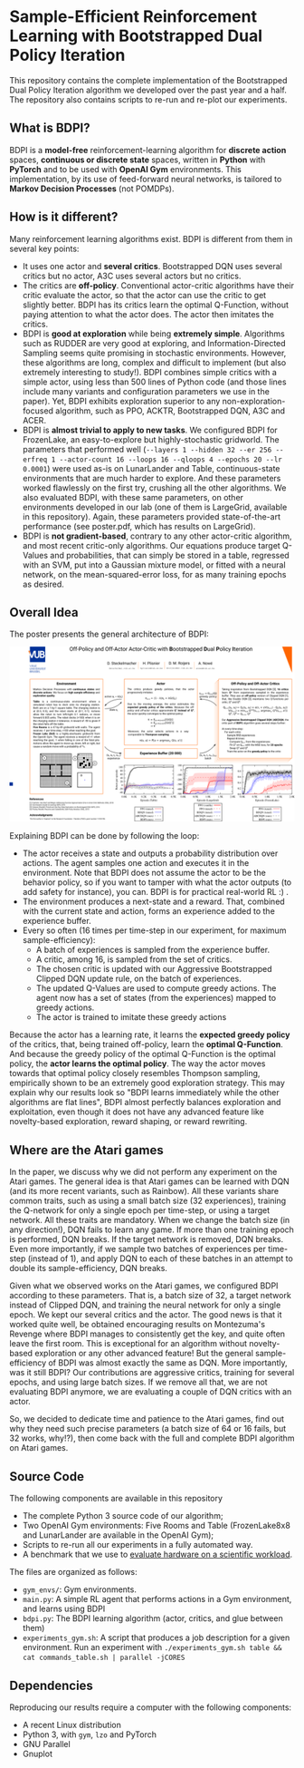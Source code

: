 # Sample-Efficient Reinforcement Learning with Bootstrapped Dual Policy Iteration

This repository contains the complete implementation of the Bootstrapped Dual Policy Iteration algorithm we developed over the past year and a half. The repository also contains scripts to re-run and re-plot our experiments.

## What is BDPI?

BDPI is a **model-free** reinforcement-learning algorithm for **discrete action** spaces, **continuous or discrete state** spaces, written in **Python** with **PyTorch** and to be used with **OpenAI Gym** environments. This implementation, by its use of feed-forward neural networks, is tailored to **Markov Decision Processes** (not POMDPs).

## How is it different?

Many reinforcement learning algorithms exist. BDPI is different from them in several key points:

* It uses one actor and **several critics**. Bootstrapped DQN uses several critics but no actor, A3C uses several actors but no critics.
* The critics are **off-policy**. Conventional actor-critic algorithms have their critic evaluate the actor, so that the actor can use the critic to get slightly better. BDPI has its critics learn the optimal Q-Function, without paying attention to what the actor does. The actor then imitates the critics.
* BDPI is **good at exploration** while being **extremely simple**. Algorithms such as RUDDER are very good at exploring, and Information-Directed Sampling seems quite promising in stochastic environments. However, these algorithms are long, complex and difficult to implement (but also extremely interesting to study!). BDPI combines simple critics with a simple actor, using less than 500 lines of Python code (and those lines include many variants and configuration parameters we use in the paper). Yet, BDPI exhibits exploration superior to any non-exploration-focused algorithm, such as PPO, ACKTR, Bootstrapped DQN, A3C and ACER.
* BDPI is **almost trivial to apply to new tasks**. We configured BDPI for FrozenLake, an easy-to-explore but highly-stochastic gridworld. The parameters that performed well (`--layers 1 --hidden 32 --er 256 --erfreq 1 --actor-count 16 --loops 16 --qloops 4 --epochs 20 --lr 0.0001`) were used as-is on LunarLander and Table, continuous-state environments that are much harder to explore. And these parameters worked flawlessly on the first try, crushing all the other algorithms. We also evaluated BDPI, with these same parameters, on other environments developed in our lab (one of them is LargeGrid, available in this repository). Again, these parameters provided state-of-the-art performance (see poster.pdf, which has results on LargeGrid).
* BDPI is **not gradient-based**, contrary to any other actor-critic algorithm, and most recent critic-only algorithms. Our equations produce target Q-Values and probabilities, that can simply be stored in a table, regressed with an SVM, put into a Gaussian mixture model, or fitted with a neural network, on the mean-squared-error loss, for as many training epochs as desired.

## Overall Idea

The poster presents the general architecture of BDPI:

![Sample-Efficient Reinforcement Learning with Bootstrapped Dual Policy Iteration](poster.png)

Explaining BDPI can be done by following the loop:

* The actor receives a state and outputs a probability distribution over actions. The agent samples one action and executes it in the environment. Note that BDPI does not assume the actor to be the behavior policy, so if you want to tamper with what the actor outputs (to add safety for instance), you can. BDPI is for practical real-world RL :) .
* The environment produces a next-state and a reward. That, combined with the current state and action, forms an experience added to the experience buffer.
* Every so often (16 times per time-step in our experiment, for maximum sample-efficiency):
    * A batch of experiences is sampled from the experience buffer.
    * A critic, among 16, is sampled from the set of critics.
    * The chosen critic is updated with our Aggressive Bootstrapped Clipped DQN update rule, on the batch of experiences.
    * The updated Q-Values are used to compute greedy actions. The agent now has a set of states (from the experiences) mapped to greedy actions.
    * The actor is trained to imitate these greedy actions

Because the actor has a learning rate, it learns the **expected greedy policy** of the critics, that, being trained off-policy, learn the **optimal Q-Function**. And because the greedy policy of the optimal Q-Function is the optimal policy, the **actor learns the optimal policy**. The way the actor moves towards that optimal policy closely resembles Thompson sampling, empirically shown to be an extremely good exploration strategy. This may explain why our results look so "BDPI learns immediately while the other algorithms are flat lines", BDPI almost perfectly balances exploration and exploitation, even though it does not have any advanced feature like novelty-based exploration, reward shaping, or reward rewriting.

## Where are the Atari games

In the paper, we discuss why we did not perform any experiment on the Atari games. The general idea is that Atari games can be learned with DQN (and its more recent variants, such as Rainbow). All these variants share common traits, such as using a small batch size (32 experiences), training the Q-network for only a single epoch per time-step, or using a target network. All these traits are mandatory. When we change the batch size (in any direction!), DQN fails to learn any game. If more than one training epoch is performed, DQN breaks. If the target network is removed, DQN breaks. Even more importantly, if we sample two batches of experiences per time-step (instead of 1), and apply DQN to each of these batches in an attempt to double its sample-efficiency, DQN breaks.

Given what we observed works on the Atari games, we configured BDPI according to these parameters. That is, a batch size of 32, a target network instead of Clipped DQN, and training the neural network for only a single epoch. We kept our several critics and the actor. The good news is that it worked quite well, be obtained encouraging results on Montezuma's Revenge where BDPI manages to consistently get the key, and quite often leave the first room. This is exceptional for an algorithm without novelty-based exploration or any other advanced feature! But the general sample-efficiency of BDPI was almost exactly the same as DQN. More importantly, was it still BDPI? Our contributions are aggressive critics, training for several epochs, and using large batch sizes. If we remove all that, we are not evaluating BDPI anymore, we are evaluating a couple of DQN critics with an actor.

So, we decided to dedicate time and patience to the Atari games, find out why they need such precise parameters (a batch size of 64 or 16 fails, but 32 works, why!?), then come back with the full and complete BDPI algorithm on Atari games.

## Source Code

The following components are available in this repository

* The complete Python 3 source code of our algorithm;
* Two OpenAI Gym environments: Five Rooms and Table (FrozenLake8x8 and LunarLander are available in the OpenAI Gym);
* Scripts to re-run all our experiments in a fully automated way.
* A benchmark that we use to [evaluate hardware on a scientific workload](https://www.reddit.com/r/Amd/comments/9mhr5q/amd_threadripper_2990wx_for_scientific_workloads/).

The files are organized as follows:

* `gym_envs/`: Gym environments.
* `main.py`: A simple RL agent that performs actions in a Gym environment, and learns using BDPI
* `bdpi.py`: The BDPI learning algorithm (actor, critics, and glue between them)
* `experiments_gym.sh`: A script that produces a job description for a given environment. Run an experiment with `./experiments_gym.sh table && cat commands_table.sh | parallel -jCORES`

## Dependencies

Reproducing our results require a computer with the following components:

* A recent Linux distribution
* Python 3, with `gym`, `lzo` and PyTorch
* GNU Parallel
* Gnuplot
